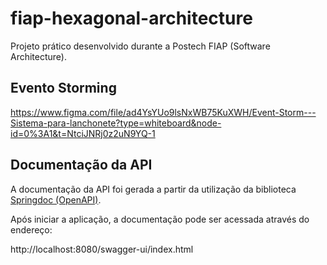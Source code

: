 # fiap-hexagonal-architecture
Projeto prático desenvolvido durante a Postech FIAP (Software Architecture).

## Evento Storming
https://www.figma.com/file/ad4YsYUo9lsNxWB75KuXWH/Event-Storm---Sistema-para-lanchonete?type=whiteboard&node-id=0%3A1&t=NtciJNRj0z2uN9YQ-1

## Documentação da API

A documentação da API foi gerada a partir da utilização da biblioteca [Springdoc (OpenAPI)](https://springdoc.org/).

Após iniciar a aplicação, a documentação pode ser acessada através do endereço:

http://localhost:8080/swagger-ui/index.html

